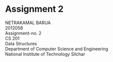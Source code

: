 # Assignment 2

NETRAKAMAL BARUA<br>
2012058<br>
Assignment-no. 2<br>
CS 201<br>
Data Structures<br>
Department of Computer Science and Engineering<br>
National Institute of Technology Silchar